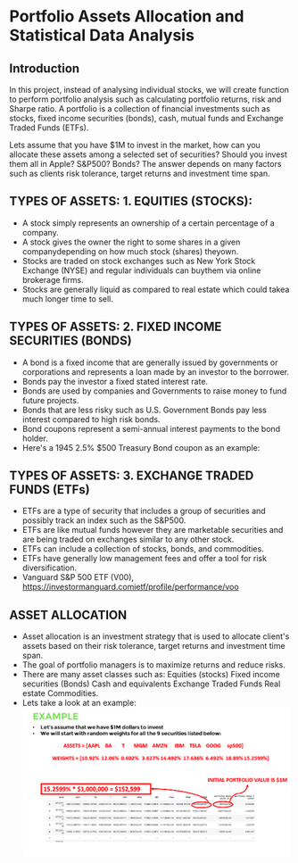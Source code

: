 # Portfolio Assets Allocation and Statistical Data Analysis
## Introduction
In this project, instead of analysing individual stocks, we will create function to perform portfolio analysis such as calculating portfolio returns, risk and Sharpe ratio. A portfolio is a collection of financial investments such as stocks, fixed income securities (bonds), cash, mutual funds and Exchange Traded Funds (ETFs).

Lets assume that you have $1M to invest in the market, how can you allocate these assets among a selected set of securities? 
Should you invest them all in Apple? S&P500? Bonds?
The answer depends on many factors such as clients risk tolerance, target returns and investment time span.


##  TYPES OF ASSETS: 1.  EQUITIES (STOCKS): 

* A stock simply represents an ownership of a certain percentage of a company. 
* A stock gives the owner the right to some shares in a given companydepending on how much stock (shares) theyown. 
* Stocks are traded on stock exchanges such as New York Stock Exchange (NYSE) and regular individuals can buythem via online brokerage firms. 
* Stocks are generally liquid as compared to real estate which could takea much longer time to sell. 

## TYPES OF ASSETS: 2. FIXED INCOME SECURITIES (BONDS) 

* A bond is a fixed income that are generally issued by governments or corporations and represents a loan made by an investor to the borrower. 
* Bonds pay the investor a fixed stated interest rate. 
* Bonds are used by companies and Governments to raise money to fund future projects. 
* Bonds that are less risky such as U.S. Government Bonds pay less interest compared to high risk bonds.
* Bond coupons represent a semi-annual interest payments to the bond holder. 
* Here's a 1945 2.5% $500 Treasury Bond coupon as an example: 

## TYPES OF ASSETS: 3. EXCHANGE TRADED FUNDS (ETFs) 

* ETFs are a type of security that includes a group of securities and possibly track an index such as the S&P500.
* ETFs are like mutual funds however they are marketable securities and are being traded on exchanges similar to any other stock. 
* ETFs can include a collection of stocks, bonds, and commodities. 
* ETFs have generally low management fees and offer a tool for risk diversification. 
* Vanguard S&P 500 ETF (V00),
 https://investormanguard.comietf/profile/performance/voo 



## ASSET ALLOCATION 

* Asset allocation is an investment strategy that is used to allocate client's assets based on their risk tolerance, target returns and investment time span.
* The goal of portfolio managers is to maximize returns and reduce risks. 
* There are many asset classes such as: Equities (stocks) Fixed income securities (Bonds) Cash and equivalents Exchange Traded Funds Real estate Commodities.
* Lets take a look at an example: 
![ASSET ALLOCATION  Example](./images/example1.png)